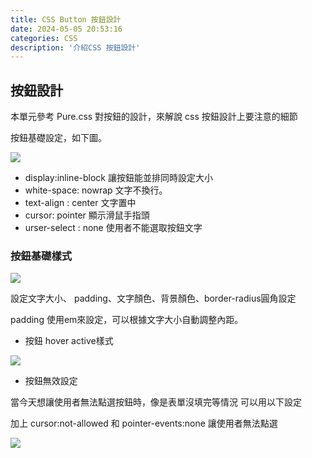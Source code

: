 ```yaml
---
title: CSS Button 按鈕設計
date: 2024-05-05 20:53:16
categories: CSS
description: '介紹CSS 按鈕設計'
---
```


## 按鈕設計

本單元參考 Pure.css 對按鈕的設計，來解說 css 按鈕設計上要注意的細節

按鈕基礎設定，如下圖。

![](https://miro.medium.com/v2/resize:fit:640/format:webp/1*7ECXOQhqPGqnidOSzqaIlg.png)

- display:inline-block 讓按鈕能並排同時設定大小
- white-space: nowrap 文字不換行。
- text-align : center 文字置中
- cursor: pointer 顯示滑鼠手指頭
- urser-select : none 使用者不能選取按鈕文字

### 按鈕基礎樣式

![](https://miro.medium.com/v2/resize:fit:640/format:webp/1*1FjphYG9AKapFNeBjlVe1w.png)

設定文字大小、 padding、文字顏色、背景顏色、border-radius圓角設定

padding 使用em來設定，可以根據文字大小自動調整內距。

- 按鈕 hover active樣式

![](https://miro.medium.com/v2/resize:fit:828/format:webp/1*yYjcH9hdxAeTHoRH548fCw.png)

- 按鈕無效設定

當今天想讓使用者無法點選按鈕時，像是表單沒填完等情況 可以用以下設定

加上 cursor:not-allowed 和 pointer-events:none 讓使用者無法點選

![](https://miro.medium.com/v2/resize:fit:640/format:webp/1*7zdBtJHTHJYRx1bcWnFMTA.png)